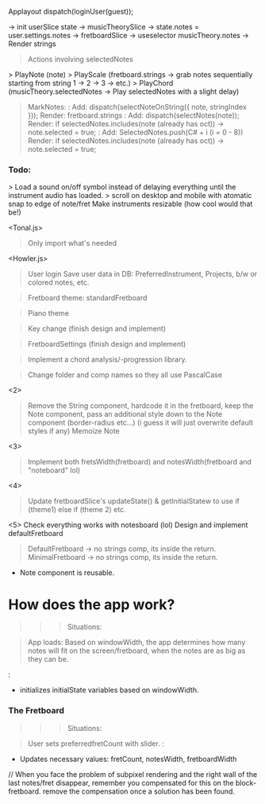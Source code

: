 Applayout dispatch(loginUser(guest));

-> init userSlice state
-> musicTheorySlice -> state.notes = user.settings.notes
-> fretboardSlice -> useselector musicTheory.notes -> Render strings



> Actions involving selectedNotes
<SoundEngine>
> PlayNote (note)
> PlayScale (fretboard.strings -> grab notes sequentially starting from string 1 -> 2 -> 3 -> etc.)
> PlayChord (musicTheory.selectedNotes -> Play selectedNotes with a slight delay)

> MarkNotes: 
> <Single>: 
Add: dispatch(selectNoteOnString({ note, stringIndex }));
Render: fretboard.strings
> <Identical>: 
Add: dispatch(selectNotes(note));
Render: if selectedNotes.includes(note (already has oct)) -> note.selected = true;
> <All>: 
Add: SelectedNotes.push(C# + i (i = 0 - 8))
Render: if selectedNotes.includes(note (already has oct)) -> note.selected = true;




### Todo:
<soundEngine>
> Load a sound on/off symbol instead of delaying everything until the instrument audio has loaded.
<Fretboard> 
> scroll on desktop and mobile with atomatic snap to edge of note/fret
Make instruments resizable (how cool would that be!)

<Tonal.js>
> Only import what's needed

<Howler.js>


> User login
> <Bonus> Save user data in DB: PreferredInstrument, Projects, b/w or colored notes, etc.

> Fretboard theme: standardFretboard

> Piano theme

> Key change (finish design and implement)

> FretboardSettings (finish design and implement)

> Implement a chord analysis/-progression library.

> Change folder and comp names so they all use PascalCase



<2>
> Remove the String component, hardcode it in the fretboard, keep the Note component, pass an additional style down to the Note component (border-radius etc...) (i guess it will just overwrite default styles if any)
Memoize Note

<3>
> Implement both fretsWidth(fretboard) and notesWidth(fretboard and "noteboard" lol)

<4> 
> Update fretboardSlice's updateState() & getInitialStatew to use if (theme1) else if (theme 2) etc.

<5>
Check everything works with notesboard (lol)
Design and implement defaultFretboard



> DefaultFretboard -> no strings comp, its inside the return.
> MinimalFretboard -> no strings comp, its inside the return.
- Note component is reusable.







# How does the app work?

>>> Situations:

> App loads:
Based on windowWidth, the app determines how many notes will fit on the screen/fretboard,
when the notes are as big as they can be.

<FretboardSlice>:
- initializes initialState variables based on windowWidth.



### The Fretboard

>>> Situations:

> User sets preferredfretCount with slider.
<FretboardSlice>:
- Updates necessary values: fretCount, notesWidth, fretboardWidth







// When you face the problem of subpixel rendering and the right wall of the last notes/fret disappear, 
remember you compensated for this on the block-fretboard. 
remove the compensation once a solution has been found.


